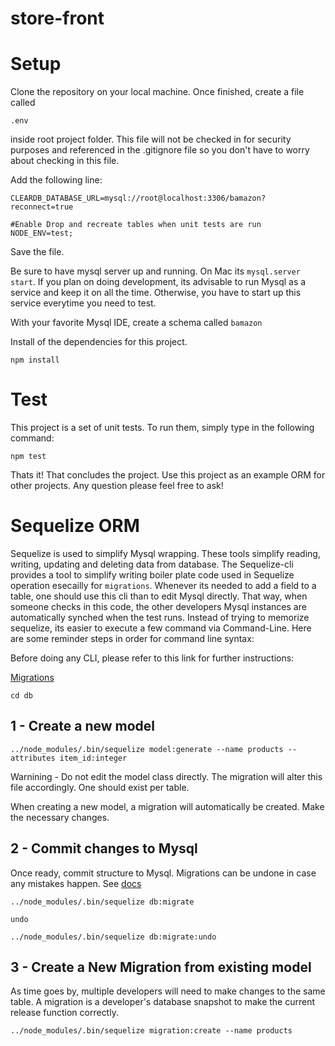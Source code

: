 # store-front

# Setup

Clone the repository on your local machine.  Once finished, create a file called 

`.env` 

inside root project folder.  This file will not be checked in for security purposes and referenced in the .gitignore file so you don't have to worry about checking in this file.  

Add the following line:

```
CLEARDB_DATABASE_URL=mysql://root@localhost:3306/bamazon?reconnect=true

#Enable Drop and recreate tables when unit tests are run 
NODE_ENV=test;
```

Save the file.

Be sure to have mysql server up and running.  On Mac its `mysql.server start`.  If you plan on doing development, its advisable to run Mysql as a service and keep it on all the time.  Otherwise, you have to start up this service everytime you need to test.

With your favorite Mysql IDE, create a schema called `bamazon` 

Install of the dependencies for this project.

`npm install`

# Test

This project is a set of unit tests.  To run them, simply type in the following command:

`npm test`

Thats it!  That concludes the project.  Use this project as an example ORM for other projects.  Any question please feel free to ask!

# Sequelize ORM

Sequelize is used to simplify Mysql wrapping.  These tools simplify reading, writing, updating and deleting data from database.  The Sequelize-cli provides a tool to simplify writing boiler plate code used in Sequelize operation esecailly for `migrations`.  Whenever its needed to add a field to a table, one should use this cli than to edit Mysql directly.  That way, when someone checks in this code, the other developers Mysql instances are automatically synched when the test runs. Instead of trying to memorize sequelize, its easier to execute a few command via Command-Line. Here are some reminder steps in order for command line syntax:

Before doing any CLI, please refer to this link for further instructions:

[Migrations](http://docs.sequelizejs.com/manual/tutorial/migrations.html#migration-skeleton)

`cd db`

## 1 - Create a new model

```
../node_modules/.bin/sequelize model:generate --name products --attributes item_id:integer
```

Warnining - Do not edit the model class directly.  The migration will alter this file accordingly. One should exist per table.

When creating a new model, a migration will automatically be created.  Make the necessary changes.

## 2 - Commit changes to Mysql

Once ready, commit structure to Mysql.  Migrations can be undone in case any mistakes happen.  See [docs](http://docs.sequelizejs.com/manual/tutorial/migrations.html#migration-skeleton)

```
../node_modules/.bin/sequelize db:migrate

undo

../node_modules/.bin/sequelize db:migrate:undo
```

## 3 - Create a New Migration from existing model

As time goes by, multiple developers will need to make changes to the same table.  A migration is a developer's database snapshot to make the current release function correctly.

```
../node_modules/.bin/sequelize migration:create --name products

```





